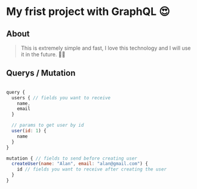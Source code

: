 # My frist project with GraphQL 😍

## About
> This is extremely simple and fast, I love this technology and I will use it in the future. 🚀🧡

## Querys / Mutation
```js

query {
  users { // fields you want to receive
    name,
    email
  }

  // params to get user by id
  user(id: 1) { 
    name
  }
}

mutation { // fields to send before creating user
  createUser(name: "Alan", email: "alan@gmail.com") {
    id // fields you want to receive after creating the user
  }
}
```
